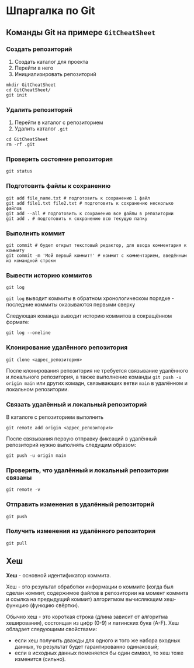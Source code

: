 # Шпаргалка по Git


## Команды Git на примере `GitCheatSheet`
### Создать репозиторий
1. Создать каталог для проекта
1. Перейти в него
1. Инициализировать репозиторий

```console
mkdir GitCheatSheet
cd GitCheatSheet/
git init
```

### Удалить репозиторий
1. Перейти в каталог с репозиторием
1. Удалить каталог `.git`

```console
cd GitCheatSheet
rm -rf .git
```

### Проверить состояние репозитория
```console
git status
```

### Подготовить файлы к сохранению
```console
git add file_name.txt # подготовить к сохранению 1 файл
git add file1.txt file2.txt # подготовить к сохранению несколько файлов
git add --all # подготовить к сохранению все файлы в репозитории
git add . # подготовить к сохранению всю текущую папку
```

### Выполнить коммит
```console
git commit # будет открыт текстовый редактор, для ввода комментария к коммиту
git commit -m 'Мой первый коммит!' # коммит с комментарием, введённым из командной строки
```

### Вывести историю коммитов
```console
git log
```

`git log` выводит коммиты в обратном хронологическом порядке - последние коммиты оказываются первыми сверху

Следующая команда выводит историю коммитов в сокращённом формате:
```console
git log --oneline
```

### Клонирование удалённого репозитория
```console
git clone <адрес_репозитория>
```

После клонирования репозитория не требуется связывание удалённого и локального репозитория, а также выполнение команды `git push -u origin main` или других комадн, связывающих ветви `main` в удалённом и локальном репозитории.

### Связать удалённый и локальный репозиторий
В каталоге с репозиторием выполнить
```console
git remote add origin <адрес_репозитория> 
```

После связывания первую отправку фиксаций в удалённый репозиторий нужно выполнять следущим образом:
```console
git push -u origin main
```

### Проверить, что удалённый и локальный репозитории связаны
```console
git remote -v
```

### Отправить изменения в удалённый репозиторий
```console
git push
```

### Получить изменения из удалённого репозитория
```console
git pull
```


## Хеш
**Хеш** - основной идентификатор коммита.

Хеш - это результат обработки информации о коммите (когда был сделан коммит, содержимое файлов в репозитории на момент коммита и ссылка на предыдущий коммит) алгоритмом вычисляющим хеш-функцию (функцию свёртки).

Обычно хеш - это короткая строка (длина зависит от алгоритма хеширования), состоящая из цифр (0-9) и латинских букв (A-F). Хеш обладает следующими свойствами:
- если хеш получить дважды для одного и того же набора входных данных, то результат будет гарантированно одинаковый;
- если в исходных данных поменяется бы один символ, то хеш тоже изменится (сильно).



